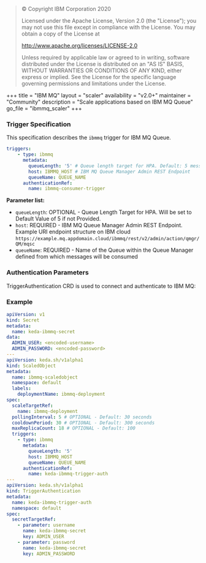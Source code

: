 > © Copyright IBM Corporation 2020
> 
> Licensed under the Apache License, Version 2.0 (the "License"); you
> may not use this file except in compliance with the License. You may
> obtain a copy of the License at
> 
> http://www.apache.org/licenses/LICENSE-2.0
> 
> Unless required by applicable law or agreed to in writing, software
> distributed under the License is distributed on an "AS IS" BASIS,
> WITHOUT WARRANTIES OR CONDITIONS OF ANY KIND, either express or
> implied. See the License for the specific language governing
> permissions and limitations under the License.


+++
title = "IBM MQ"
layout = "scaler"
availability = "v2.0+"
maintainer = "Community"
description = "Scale applications based on IBM MQ Queue"
go_file = "ibmmq_scaler"
+++

### Trigger Specification

This specification describes the `ibmmq` trigger for IBM MQ Queue.

```yaml
triggers:
    - type: ibmmq
      metadata:
        queueLength: '5' # Queue length target for HPA. Default: 5 messages
        host: IBMMQ_HOST # IBM MQ Queue Manager Admin REST Endpoint
        queueName: QUEUE_NAME
      authenticationRef:
        name: ibmmq-consumer-trigger
```

**Parameter list:**

- `queueLength`: OPTIONAL - Queue Length Target for HPA. Will be set to Default Value of 5 if not Provided.
- `host`: REQUIRED - IBM MQ Queue Manager Admin REST Endpoint. Example URI endpoint structure on IBM cloud `https://example.mq.appdomain.cloud/ibmmq/rest/v2/admin/action/qmgr/QM/mqsc`
- `queueName`: REQUIRED - Name of the Queue within the Queue Manager defined from which messages will be consumed

### Authentication Parameters

TriggerAuthentication CRD is used to connect and authenticate to IBM MQ:

### Example

```yaml
apiVersion: v1
kind: Secret
metadata:
  name: keda-ibmmq-secret
data:
  ADMIN_USER: <encoded-username>
  ADMIN_PASSWORD: <encoded-password>
---
apiVersion: keda.sh/v1alpha1
kind: ScaledObject
metadata:
  name: ibmmq-scaledobject
  namespace: default
  labels:
    deploymentName: ibmmq-deployment
spec:
  scaleTargetRef:
    name: ibmmq-deployment
  pollingInterval: 5 # OPTIONAL - Default: 30 seconds
  cooldownPeriod: 30 # OPTIONAL - Default: 300 seconds
  maxReplicaCount: 18 # OPTIONAL - Default: 100
  triggers:
    - type: ibmmq
      metadata:
        queueLength: '5'
        host: IBMMQ_HOST
        queueName: QUEUE_NAME
      authenticationRef:
        name: keda-ibmmq-trigger-auth
---
apiVersion: keda.sh/v1alpha1
kind: TriggerAuthentication
metadata:
  name: keda-ibmmq-trigger-auth
  namespace: default
spec:
  secretTargetRef:
    - parameter: username
      name: keda-ibmmq-secret
      key: ADMIN_USER
    - parameter: password
      name: keda-ibmmq-secret
      key: ADMIN_PASSWORD
```

